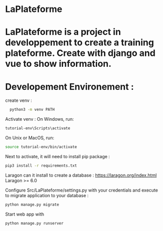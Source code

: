 # LaPlateforme
LaPlateforme is a project in developpement to create a training plateforme. Create with django and vue to show information. 
===========================
Developement Environement :
===========================

create venv :
```sh
  python3 -m venv PATH
```

Activate venv :
On Windows, run:
```sh
tutorial-env\Scripts\activate
```
On Unix or MacOS, run:
```sh
source tutorial-env/bin/activate
```

Next to activate, it will need to install pip package : 
```sh
pip3 install -r requirements.txt
```

Laragon can it install to create a database : https://laragon.org/index.html
Laragon >= 6.0 

Configure Src/LaPlateforme/settings.py with your credentials and execute to migrate application to your database :
```sh
python manage.py migrate                                                                                                                             
```
Start web app with 
```sh
python manage.py runserver                 
```
